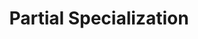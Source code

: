 ---
title: "Partial Specialization"
videoId: "QauD5cAgnT8"
markers:
    "1:05": "Blackboard: References Prevent Null Pointers?"
    "13:58": "kknewkles Q: What's the difference between interpretation and translation?"
    "19:45": "elxenoaizd Q: Please could you talk about the time-honoured tradition of games using offline rendered art for certain elements, while still using realtime art for other elements?"
    "22:17": "Blackboard: Partial specialisation"
    "28:28": "Blackboard: How this applies to Resident Evil or Final Fantasy"
    "33:47": "Blackboard: Choosing which variables to keep"
    "38:27": "Blackboard: Think anything I want to compute"
    "50:41": "Blackboard: Light maps"
    "55:43": "Q&A"
    "56:16": "elxenoaizd Q: This for me is by far is the best Handmade stream ever. You made my night! Couple of questions: 1) So I guess they did something similar to reflections to implement real-time shadows? 2) How did they achieve other effects like camera panning and lightning? 3) You still need an invisible level collision mesh, correct?"
    "1:04:27": "Phazyck Q: What if you are constrained on space as well as computing power? Could you pre-compute parts of your graphics, e.g. a shape from multiple angles of 5 degrees, and then do interpolation to get values that lie in between, e.g. a view of the shape at 7 degrees?"
    "1:05:39": "Blackboard: Hack"
    "1:07:36": "Wrap it up"
---